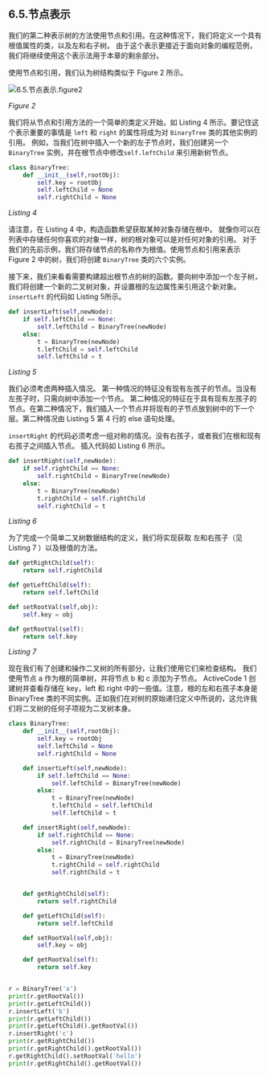 ## 6.5.节点表示

我们的第二种表示树的方法使用节点和引用。在这种情况下，我们将定义一个具有根值属性的类，以及左和右子树。 由于这个表示更接近于面向对象的编程范例，我们将继续使用这个表示法用于本章的剩余部分。

使用节点和引用，我们认为树结构类似于 Figure 2 所示。

![6.5.节点表示.figure2](assets/6.5.%E8%8A%82%E7%82%B9%E8%A1%A8%E7%A4%BA.figure2.png)

*Figure 2*

我们将从节点和引用方法的一个简单的类定义开始，如 Listing 4 所示。要记住这个表示重要的事情是 `left` 和 `right` 的属性将成为对 `BinaryTree` 类的其他实例的引用。 例如，当我们在树中插入一个新的左子节点时，我们创建另一个 `BinaryTree` 实例，并在根节点中修改`self.leftChild` 来引用新树节点。

```py
class BinaryTree:
    def __init__(self,rootObj):
        self.key = rootObj
        self.leftChild = None
        self.rightChild = None
```

*Listing 4*

请注意，在 Listing 4 中，构造函数希望获取某种对象存储在根中。 就像你可以在列表中存储任何你喜欢的对象一样，树的根对象可以是对任何对象的引用。 对于我们的先前示例，我们将存储节点的名称作为根值。使用节点和引用来表示 Figure 2 中的树，我们将创建 `BinaryTree` 类的六个实例。

接下来，我们来看看需要构建超出根节点的树的函数。要向树中添加一个左子树，我们将创建一个新的二叉树对象，并设置根的左边属性来引用这个新对象。 `insertLeft` 的代码如 Listing 5所示。

```py
def insertLeft(self,newNode):
    if self.leftChild == None:
        self.leftChild = BinaryTree(newNode)
    else:
        t = BinaryTree(newNode)
        t.leftChild = self.leftChild
        self.leftChild = t
```

*Listing 5*

我们必须考虑两种插入情况。 第一种情况的特征没有现有左孩子的节点。当没有左孩子时，只需向树中添加一个节点。 第二种情况的特征在于具有现有左孩子的节点。在第二种情况下，我们插入一个节点并将现有的子节点放到树中的下一个层。第二种情况由 Listing 5 第 4 行的 else 语句处理。

`insertRight` 的代码必须考虑一组对称的情况。没有右孩子，或者我们在根和现有右孩子之间插入节点。 插入代码如 Listing 6 所示。

```py
def insertRight(self,newNode):
    if self.rightChild == None:
        self.rightChild = BinaryTree(newNode)
    else:
        t = BinaryTree(newNode)
        t.rightChild = self.rightChild
        self.rightChild = t
```

*Listing 6*

为了完成一个简单二叉树数据结构的定义，我们将实现获取 左和右孩子（见 Listing 7 ）以及根值的方法。

```py
def getRightChild(self):
    return self.rightChild

def getLeftChild(self):
    return self.leftChild

def setRootVal(self,obj):
    self.key = obj

def getRootVal(self):
    return self.key
```

*Listing 7*

现在我们有了创建和操作二叉树的所有部分，让我们使用它们来检查结构。 我们使用节点 a 作为根的简单树，并将节点 b 和 c 添加为子节点。 ActiveCode 1 创建树并查看存储在 key，left 和 right 中的一些值。注意，根的左和右孩子本身是 BinaryTree 类的不同实例。正如我们在对树的原始递归定义中所说的，这允许我们将二叉树的任何子项视为二叉树本身。

```py
class BinaryTree:
    def __init__(self,rootObj):
        self.key = rootObj
        self.leftChild = None
        self.rightChild = None

    def insertLeft(self,newNode):
        if self.leftChild == None:
            self.leftChild = BinaryTree(newNode)
        else:
            t = BinaryTree(newNode)
            t.leftChild = self.leftChild
            self.leftChild = t

    def insertRight(self,newNode):
        if self.rightChild == None:
            self.rightChild = BinaryTree(newNode)
        else:
            t = BinaryTree(newNode)
            t.rightChild = self.rightChild
            self.rightChild = t


    def getRightChild(self):
        return self.rightChild

    def getLeftChild(self):
        return self.leftChild

    def setRootVal(self,obj):
        self.key = obj

    def getRootVal(self):
        return self.key


r = BinaryTree('a')
print(r.getRootVal())
print(r.getLeftChild())
r.insertLeft('b')
print(r.getLeftChild())
print(r.getLeftChild().getRootVal())
r.insertRight('c')
print(r.getRightChild())
print(r.getRightChild().getRootVal())
r.getRightChild().setRootVal('hello')
print(r.getRightChild().getRootVal())

```
